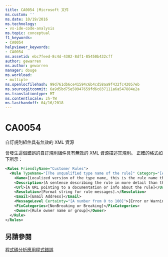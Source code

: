 ```yaml
---
title: CA0054 |Microsoft 文件
ms.custom: ''
ms.date: 10/19/2016
ms.technology:
- vs-ide-code-analysis
ms.topic: conceptual
f1_keywords:
- CA0054
helpviewer_keywords:
- CA0054
ms.assetid: ebc7feed-8c4d-4302-8df1-85450b432cff
author: gewarren
ms.author: gewarren
manager: douge
ms.workload:
- multiple
ms.openlocfilehash: 99d761db6ce41594c6b4cd58aa9f432fc42057eb
ms.sourcegitcommit: 6a9d5bd75e50947659fd6c837111a6a547884e2a
ms.translationtype: MT
ms.contentlocale: zh-TW
ms.lasthandoff: 04/16/2018
---
```

# <a name="ca0054"></a>CA0054
自訂規則組件具有無效的 XML 資源  
  
 會發生這個錯誤的自訂規則組件具有無效的 XML 資源描述其規則。 正確的格式如下所示：  
  
 ```xml
 <Rules FriendlyName="Customer Rules">  
   <Rule TypeName="[The unqualified type name of the rule]" Category="[A category name such as Customer.Usage]" CheckId="[An identifier for the rule that is at least unique within the same category]">  
     <Name>[Localized version of the type name, this is the rule name that appears in the UI]</Name>  
     <Description>[A sentence describing the rule in more detail than the name].</Description>  
     <Url>[A URL pointing to a documentation or info about the rule]</Url>  
     <Resolution>[Format string for rule messages].</Resolution>  
     <Email>[Email Address]</Email>  
     <MessageLevel Certainty="[A number from 0 to 100]">[Error or Warning]</MessageLevel>  
     <FixCategories>[NonBreaking or Breaking]</FixCategories>  
     <Owner>[Rule owner name or group]</Owner>  
   </Rule>  
 </Rules>  
 ```
  
## <a name="see-also"></a>另請參閱  
 [程式碼分析應用程式錯誤](../code-quality/code-analysis-application-errors.md)   
